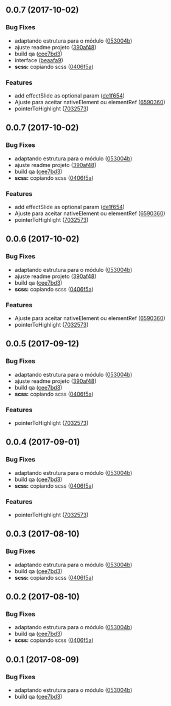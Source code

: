 <a name="0.0.7"></a>
## 0.0.7 (2017-10-02)


### Bug Fixes

* adaptando estrutura para o módulo ([053004b](https://github.com/mbamobi/tour-component/commit/053004b))
* ajuste readme projeto ([390af48](https://github.com/mbamobi/tour-component/commit/390af48))
* build qa ([cee7bd3](https://github.com/mbamobi/tour-component/commit/cee7bd3))
* interface ([beaafa9](https://github.com/mbamobi/tour-component/commit/beaafa9))
* **scss:** copiando scss ([0406f5a](https://github.com/mbamobi/tour-component/commit/0406f5a))


### Features

* add effectSlide as optional param ([de1f654](https://github.com/mbamobi/tour-component/commit/de1f654))
* Ajuste para aceitar nativeElement ou elementRef ([6590360](https://github.com/mbamobi/tour-component/commit/6590360))
* pointerToHighlight ([7032573](https://github.com/mbamobi/tour-component/commit/7032573))



<a name="0.0.7"></a>
## 0.0.7 (2017-10-02)


### Bug Fixes

* adaptando estrutura para o módulo ([053004b](https://github.com/mbamobi/tour-component/commit/053004b))
* ajuste readme projeto ([390af48](https://github.com/mbamobi/tour-component/commit/390af48))
* build qa ([cee7bd3](https://github.com/mbamobi/tour-component/commit/cee7bd3))
* **scss:** copiando scss ([0406f5a](https://github.com/mbamobi/tour-component/commit/0406f5a))


### Features

* add effectSlide as optional param ([de1f654](https://github.com/mbamobi/tour-component/commit/de1f654))
* Ajuste para aceitar nativeElement ou elementRef ([6590360](https://github.com/mbamobi/tour-component/commit/6590360))
* pointerToHighlight ([7032573](https://github.com/mbamobi/tour-component/commit/7032573))



<a name="0.0.6"></a>
## 0.0.6 (2017-10-02)


### Bug Fixes

* adaptando estrutura para o módulo ([053004b](https://github.com/mbamobi/tour-component/commit/053004b))
* ajuste readme projeto ([390af48](https://github.com/mbamobi/tour-component/commit/390af48))
* build qa ([cee7bd3](https://github.com/mbamobi/tour-component/commit/cee7bd3))
* **scss:** copiando scss ([0406f5a](https://github.com/mbamobi/tour-component/commit/0406f5a))


### Features

* Ajuste para aceitar nativeElement ou elementRef ([6590360](https://github.com/mbamobi/tour-component/commit/6590360))
* pointerToHighlight ([7032573](https://github.com/mbamobi/tour-component/commit/7032573))



<a name="0.0.5"></a>
## 0.0.5 (2017-09-12)


### Bug Fixes

* adaptando estrutura para o módulo ([053004b](https://github.com/mbamobi/tour-component/commit/053004b))
* ajuste readme projeto ([390af48](https://github.com/mbamobi/tour-component/commit/390af48))
* build qa ([cee7bd3](https://github.com/mbamobi/tour-component/commit/cee7bd3))
* **scss:** copiando scss ([0406f5a](https://github.com/mbamobi/tour-component/commit/0406f5a))


### Features

* pointerToHighlight ([7032573](https://github.com/mbamobi/tour-component/commit/7032573))



<a name="0.0.4"></a>
## 0.0.4 (2017-09-01)


### Bug Fixes

* adaptando estrutura para o módulo ([053004b](https://github.com/mbamobi/tour-component/commit/053004b))
* build qa ([cee7bd3](https://github.com/mbamobi/tour-component/commit/cee7bd3))
* **scss:** copiando scss ([0406f5a](https://github.com/mbamobi/tour-component/commit/0406f5a))


### Features

* pointerToHighlight ([7032573](https://github.com/mbamobi/tour-component/commit/7032573))



<a name="0.0.3"></a>
## 0.0.3 (2017-08-10)


### Bug Fixes

* adaptando estrutura para o módulo ([053004b](https://github.com/mbamobi/tour-component/commit/053004b))
* build qa ([cee7bd3](https://github.com/mbamobi/tour-component/commit/cee7bd3))
* **scss:** copiando scss ([0406f5a](https://github.com/mbamobi/tour-component/commit/0406f5a))



<a name="0.0.2"></a>
## 0.0.2 (2017-08-10)


### Bug Fixes

* adaptando estrutura para o módulo ([053004b](https://github.com/mbamobi/tour-component/commit/053004b))
* build qa ([cee7bd3](https://github.com/mbamobi/tour-component/commit/cee7bd3))
* **scss:** copiando scss ([0406f5a](https://github.com/mbamobi/tour-component/commit/0406f5a))



<a name="0.0.1"></a>
## 0.0.1 (2017-08-09)


### Bug Fixes

* adaptando estrutura para o módulo ([053004b](https://github.com/mbamobi/tour-component/commit/053004b))
* build qa ([cee7bd3](https://github.com/mbamobi/tour-component/commit/cee7bd3))



